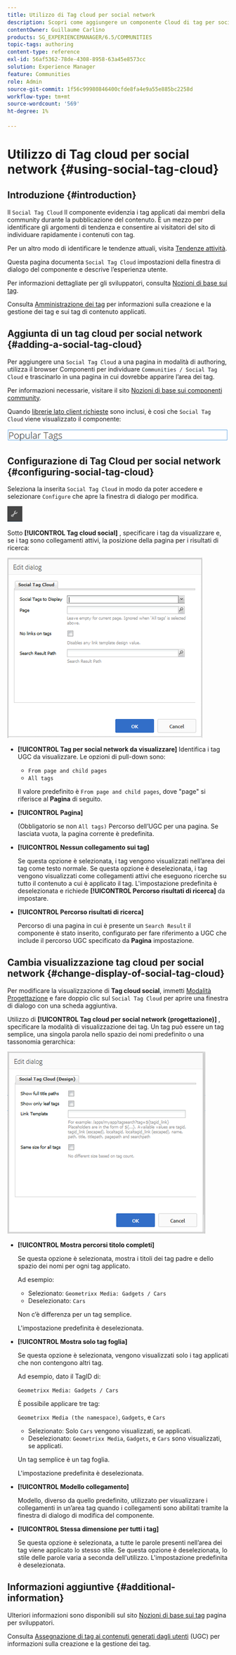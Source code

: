 ```yaml
---
title: Utilizzo di Tag cloud per social network
description: Scopri come aggiungere un componente Cloud di tag per social network a una pagina che consenta ai membri della community con accesso esterno di identificare rapidamente gli argomenti di tendenza e individuare i contenuti con tag.
contentOwner: Guillaume Carlino
products: SG_EXPERIENCEMANAGER/6.5/COMMUNITIES
topic-tags: authoring
content-type: reference
exl-id: 56af5362-78de-4308-8958-63a45e8573cc
solution: Experience Manager
feature: Communities
role: Admin
source-git-commit: 1f56c99980846400cfde8fa4e9a55e885bc2258d
workflow-type: tm+mt
source-wordcount: '569'
ht-degree: 1%

---
```


# Utilizzo di Tag cloud per social network {#using-social-tag-cloud}

## Introduzione {#introduction}

Il `Social Tag Cloud` Il componente evidenzia i tag applicati dai membri della community durante la pubblicazione del contenuto. È un mezzo per identificare gli argomenti di tendenza e consentire ai visitatori del sito di individuare rapidamente i contenuti con tag.

Per un altro modo di identificare le tendenze attuali, visita [Tendenze attività](trends.md).

Questa pagina documenta `Social Tag Cloud` impostazioni della finestra di dialogo del componente e descrive l’esperienza utente.

Per informazioni dettagliate per gli sviluppatori, consulta [Nozioni di base sui tag](tag.md).

Consulta [Amministrazione dei tag](../../help/sites-administering/tags.md) per informazioni sulla creazione e la gestione dei tag e sui tag di contenuto applicati.

## Aggiunta di un tag cloud per social network {#adding-a-social-tag-cloud}

Per aggiungere una `Social Tag Cloud` a una pagina in modalità di authoring, utilizza il browser Componenti per individuare `Communities / Social Tag Cloud` e trascinarlo in una pagina in cui dovrebbe apparire l’area dei tag.

Per informazioni necessarie, visitare il sito [Nozioni di base sui componenti community](basics.md).

Quando [librerie lato client richieste](tag.md#essentials-for-client-side) sono inclusi, è così che `Social Tag Cloud` viene visualizzato il componente:

![tag social](assets/social-tag.png)

## Configurazione di Tag Cloud per social network {#configuring-social-tag-cloud}

Seleziona la inserita `Social Tag Cloud` in modo da poter accedere e selezionare `Configure` che apre la finestra di dialogo per modifica.

![configura](assets/configure-new.png)

Sotto **[!UICONTROL Tag cloud social]** , specificare i tag da visualizzare e, se i tag sono collegamenti attivi, la posizione della pagina per i risultati di ricerca:

![social-tag-cloud](assets/social-tag-cloud.png)

* **[!UICONTROL Tag per social network da visualizzare]**
Identifica i tag UGC da visualizzare. Le opzioni di pull-down sono:

   * `From page and child pages`
   * `All tags`

  Il valore predefinito è `From page and child pages`, dove &quot;page&quot; si riferisce al **Pagina** di seguito.

* **[!UICONTROL Pagina]**

  (Obbligatorio se non `All tags)` Percorso dell’UGC per una pagina. Se lasciata vuota, la pagina corrente è predefinita.

* **[!UICONTROL Nessun collegamento sui tag]**

  Se questa opzione è selezionata, i tag vengono visualizzati nell’area dei tag come testo normale. Se questa opzione è deselezionata, i tag vengono visualizzati come collegamenti attivi che eseguono ricerche su tutto il contenuto a cui è applicato il tag. L&#39;impostazione predefinita è deselezionata e richiede **[!UICONTROL Percorso risultati di ricerca]** da impostare.

* **[!UICONTROL Percorso risultati di ricerca]**

  Percorso di una pagina in cui è presente un `Search Result` il componente è stato inserito, configurato per fare riferimento a UGC che include il percorso UGC specificato da **Pagina** impostazione.

## Cambia visualizzazione tag cloud per social network {#change-display-of-social-tag-cloud}

Per modificare la visualizzazione di **Tag cloud social**, immetti [Modalità Progettazione](../../help/sites-authoring/default-components-designmode.md) e fare doppio clic sul `Social Tag Cloud` per aprire una finestra di dialogo con una scheda aggiuntiva.

Utilizzo di **[!UICONTROL Tag cloud per social network (progettazione)]** , specificare la modalità di visualizzazione dei tag. Un tag può essere un tag semplice, una singola parola nello spazio dei nomi predefinito o una tassonomia gerarchica:

![social-tag-cloud-design](assets/social-tag-cloud-design.png)

* **[!UICONTROL Mostra percorsi titolo completi]**

  Se questa opzione è selezionata, mostra i titoli dei tag padre e dello spazio dei nomi per ogni tag applicato.

  Ad esempio:

   * Selezionato: `Geometrixx Media: Gadgets / Cars`
   * Deselezionato: `Cars`

  Non c’è differenza per un tag semplice.

  L&#39;impostazione predefinita è deselezionata.

* **[!UICONTROL Mostra solo tag foglia]**

  Se questa opzione è selezionata, vengono visualizzati solo i tag applicati che non contengono altri tag.

  Ad esempio, dato il TagID di:

  `Geometrixx Media: Gadgets / Cars`

  È possibile applicare tre tag:

  `Geometrixx Media (the namespace)`, `Gadgets`, e `Cars`

   * Selezionato: Solo `Cars` vengono visualizzati, se applicati.
   * Deselezionato: `Geometrixx Media`, `Gadgets`, e `Cars` sono visualizzati, se applicati.

  Un tag semplice è un tag foglia.

  L&#39;impostazione predefinita è deselezionata.

* **[!UICONTROL Modello collegamento]**

  Modello, diverso da quello predefinito, utilizzato per visualizzare i collegamenti in un’area tag quando i collegamenti sono abilitati tramite la finestra di dialogo di modifica del componente.

* **[!UICONTROL Stessa dimensione per tutti i tag]**

  Se questa opzione è selezionata, a tutte le parole presenti nell’area dei tag viene applicato lo stesso stile. Se questa opzione è deselezionata, lo stile delle parole varia a seconda dell&#39;utilizzo. L&#39;impostazione predefinita è deselezionata.

## Informazioni aggiuntive {#additional-information}

Ulteriori informazioni sono disponibili sul sito [Nozioni di base sui tag](tag.md) pagina per sviluppatori.

Consulta [Assegnazione di tag ai contenuti generati dagli utenti](tag-ugc.md) (UGC) per informazioni sulla creazione e la gestione dei tag.

